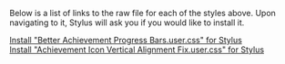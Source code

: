 Below is a list of links to the raw file for each of the styles above. Upon navigating to it, Stylus will ask you if you would like to install it.  

[Install "Better Achievement Progress Bars.user.css" for Stylus](https://raw.githubusercontent.com/Neop0litan/CSS-Tweaks/main/Stylus/steamcommunity.com/Better%20Achievement%20Progress%20Bars.user.css)  
[Install "Achievement Icon Vertical Alignment Fix.user.css" for Stylus](https://raw.githubusercontent.com/Neop0litan/CSS-Tweaks/main/Stylus/steamcommunity.com/Achievement%20Icon%20Vertical%20Alignment%20Fix.user.css)